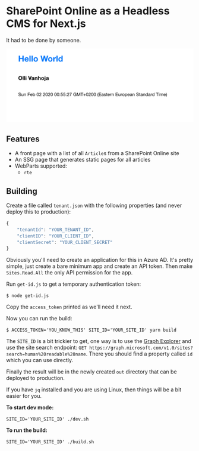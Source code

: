 SharePoint Online as a Headless CMS for Next.js
===============================================

It had to be done by someone.

![SPO CMS](/cms.png)

Features
--------

- A front page with a list of all `Article`s from a SharePoint Online site
- An SSG page that generates static pages for all articles
- WebParts supported:
  - `rte`

Building
--------

Create a file called `tenant.json` with the following properties
(and never deploy this to production):

```js
{
    "tenantId": "YOUR_TENANT_ID",
    "clientID": "YOUR_CLIENT_ID",
    "clientSecret": "YOUR_CLIENT_SECRET"
}
```

Obviously you'll need to create an application for this in Azure AD.  It's
pretty simple, just create a bare minimum app and create an API token.
Then make `Sites.Read.All` the only API permission for the app.

Run `get-id.js` to get a temporary authentication token:

```
$ node get-id.js
```

Copy the `access_token` printed as we'll need it next.

Now you can run the build:

```
$ ACCESS_TOKEN='YOU_KNOW_THIS' SITE_ID='YOUR_SITE_ID' yarn build
```

The `SITE_ID` is a bit trickier to get, one way is to use the
[Graph Explorer](https://developer.microsoft.com/en-us/graph/graph-explorer#)
and use the site search endpoint:
`GET https://graph.microsoft.com/v1.0/sites?search=human%20readable%20name`.
There you should find a property called `id` which you can use directly.

Finally the result will be in the newly created `out` directory that can be
deployed to production.

If you have `jq` installed and you are using Linux, then things will be a bit
easier for you.

**To start dev mode:**

```
SITE_ID='YOUR_SITE_ID' ./dev.sh
```

**To run the build:**

```
SITE_ID='YOUR_SITE_ID' ./build.sh
```
